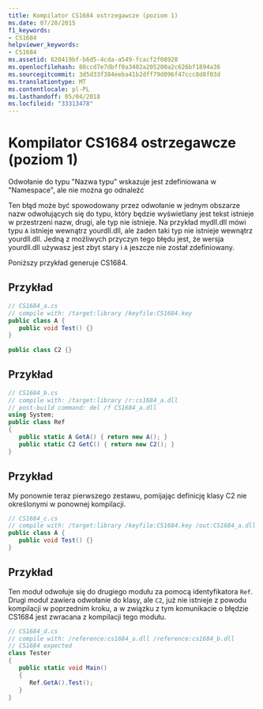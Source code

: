 ```yaml
---
title: Kompilator CS1684 ostrzegawcze (poziom 1)
ms.date: 07/20/2015
f1_keywords:
- CS1684
helpviewer_keywords:
- CS1684
ms.assetid: 620419bf-b6d5-4cda-a549-fcacf2f08920
ms.openlocfilehash: 88ccd7e7dbff0a3402a205200a2c626bf1894a36
ms.sourcegitcommit: 3d5d33f384eeba41b2dff79d096f47ccc8d8f03d
ms.translationtype: MT
ms.contentlocale: pl-PL
ms.lasthandoff: 05/04/2018
ms.locfileid: "33313478"
---
```

# <a name="compiler-warning-level-1-cs1684"></a>Kompilator CS1684 ostrzegawcze (poziom 1)
Odwołanie do typu "Nazwa typu" wskazuje jest zdefiniowana w "Namespace", ale nie można go odnaleźć  
  
 Ten błąd może być spowodowany przez odwołanie w jednym obszarze nazw odwołujących się do typu, który będzie wyświetlany jest tekst istnieje w przestrzeni nazw, drugi, ale typ nie istnieje. Na przykład mydll.dll mówi typu `A` istnieje wewnątrz yourdll.dll, ale żaden taki typ nie istnieje wewnątrz yourdll.dll. Jedną z możliwych przyczyn tego błędu jest, że wersja yourdll.dll używasz jest zbyt stary i `A` jeszcze nie został zdefiniowany.  
  
 Poniższy przykład generuje CS1684.  
  
## <a name="example"></a>Przykład  
  
```csharp  
// CS1684_a.cs  
// compile with: /target:library /keyfile:CS1684.key  
public class A {  
   public void Test() {}  
}  
  
public class C2 {}  
```  
  
## <a name="example"></a>Przykład  
  
```csharp  
// CS1684_b.cs  
// compile with: /target:library /r:cs1684_a.dll  
// post-build command: del /f CS1684_a.dll  
using System;  
public class Ref   
{  
   public static A GetA() { return new A(); }  
   public static C2 GetC() { return new C2(); }  
}  
```  
  
## <a name="example"></a>Przykład  
 My ponownie teraz pierwszego zestawu, pomijając definicję klasy C2 nie określonymi w ponownej kompilacji.  
  
```csharp  
// CS1684_c.cs  
// compile with: /target:library /keyfile:CS1684.key /out:CS1684_a.dll  
public class A {  
   public void Test() {}  
}  
```  
  
## <a name="example"></a>Przykład  
 Ten moduł odwołuje się do drugiego modułu za pomocą identyfikatora `Ref`. Drugi moduł zawiera odwołanie do klasy, ale `C2`, już nie istnieje z powodu kompilacji w poprzednim kroku, a w związku z tym komunikacie o błędzie CS1684 jest zwracana z kompilacji tego modułu.  
  
```csharp  
// CS1684_d.cs  
// compile with: /reference:cs1684_a.dll /reference:cs1684_b.dll  
// CS1684 expected  
class Tester  
{  
   public static void Main()  
   {  
      Ref.GetA().Test();  
   }  
}  
```
